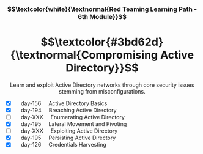 <h3 align="center"> $$\textcolor{white}{\textnormal{Red Teaming Learning Path - 6th Module}}$$ </h3>

<h1 align="center"> $$\textcolor{#3bd62d}{\textnormal{Compromising Active Directory}}$$ </h1>

<p align="center">Learn and exploit Active Directory networks through core security issues stemming from misconfigurations.</p>

- [x] &nbsp;&nbsp;&nbsp; day-156 &nbsp;&nbsp;&nbsp; Active Directory Basics
- [x] &nbsp;&nbsp;&nbsp; day-194 &nbsp;&nbsp;&nbsp; Breaching Active Directory
- [ ] &nbsp;&nbsp;&nbsp; day-XXX &nbsp;&nbsp;&nbsp; Enumerating Active Directory
- [x] &nbsp;&nbsp;&nbsp; day-195 &nbsp;&nbsp;&nbsp; Lateral Movement and Pivoting
- [ ] &nbsp;&nbsp;&nbsp; day-XXX &nbsp;&nbsp;&nbsp; Exploiting Active Directory
- [x] &nbsp;&nbsp;&nbsp; day-195 &nbsp;&nbsp;&nbsp; Persisting Active Directory
- [x] &nbsp;&nbsp;&nbsp; day-126 &nbsp;&nbsp;&nbsp; Credentials Harvesting
